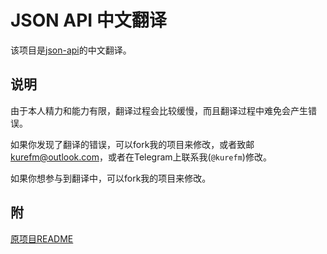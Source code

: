 # JSON API 中文翻译
该项目是[json-api](https://github.com/json-api/json-api)的中文翻译。

## 说明
由于本人精力和能力有限，翻译过程会比较缓慢，而且翻译过程中难免会产生错误。

如果你发现了翻译的错误，可以fork我的项目来修改，或者致邮<kurefm@outlook.com>，或者在Telegram上联系我(`@kurefm`)修改。

如果你想参与到翻译中，可以fork我的项目来修改。

## 附
[原项目README]('./REAMDE.org.md')